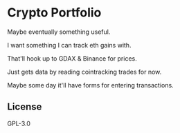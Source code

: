 # Crypto Portfolio

Maybe eventually something useful.

I want something I can track eth gains with.

That'll hook up to GDAX & Binance for prices.

Just gets data by reading cointracking trades for now.

Maybe some day it'll have forms for entering transactions.


## License

GPL-3.0
